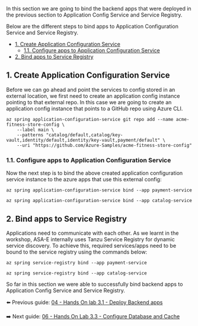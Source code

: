In this section we are going to bind the backend apps that were deployed in the previous section to Application Config Service and Service Registry.


Below are the different steps to bind apps to Application Configuration Service and Service Registry.
- [1. Create Application Configuration Service](#1-create-application-configuration-service)
  - [1.1. Configure apps to Application Configuration Service](#11-configure-apps-to-application-configuration-service)
- [2. Bind apps to Service Registry](#2-bind-apps-to-service-registry)


## 1. Create Application Configuration Service

Before we can go ahead and point the services to config stored in an external location, we first need to create an application config instance pointing to that external repo. In this case we are going to create an application config instance that points to a GitHub repo using Azure CLI.

```shell
az spring application-configuration-service git repo add --name acme-fitness-store-config \
    --label main \
    --patterns "catalog/default,catalog/key-vault,identity/default,identity/key-vault,payment/default" \
    --uri "https://github.com/Azure-Samples/acme-fitness-store-config"
```

### 1.1. Configure apps to Application Configuration Service

Now the next step is to bind the above created application configuration service instance to the azure apps that use this external config:


```shell
az spring application-configuration-service bind --app payment-service

az spring application-configuration-service bind --app catalog-service
```

## 2. Bind apps to Service Registry

Applications need to communicate with each other. As we learnt in the workshop, ASA-E internally uses Tanzu Service Registry for dynamic service discovery. To achieve this, required services/apps need to be bound to the service registry using the commands below: 

```shell
az spring service-registry bind --app payment-service

az spring service-registry bind --app catalog-service
```

So far in this section we were able to successfully bind backend apps to Application Config Service and Service Registry. 


⬅️ Previous guide: [04 - Hands On lab 3.1 - Deploy Backend apps](../04-hol-3.1-deploy-backend-apps/README.md)

➡️ Next guide: [06 - Hands On Lab 3.3 - Configure Database and Cache](../06-hol-3.3-configure-database-cache/README.md)